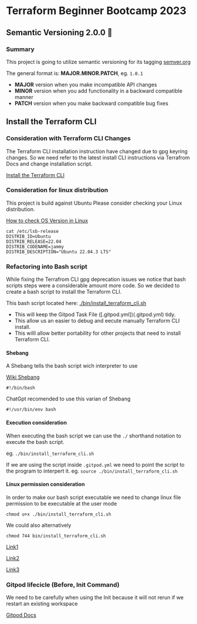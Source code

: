 # Terraform Beginner Bootcamp 2023

## Semantic Versioning 2.0.0 :mage:

### Summary

This project is going to utilize semantic versioning for its tagging
[semver.org](https://semver.org/)

The general format is: **MAJOR.MINOR.PATCH**, eg. `1.0.1`


- **MAJOR** version when you make incompatible API changes
- **MINOR** version when you add functionality in a backward compatible manner
- **PATCH** version when you make backward compatible bug fixes

## Install the Terraform CLI

### Consideration with Terraform CLI Changes

The Terraform CLI installation instruction have changed due to gpg keyring changes. So we need refer to the latest install CLI instructions via Terrafrom Docs and change installation script.

[Install the Terraform CLI](https://developer.hashicorp.com/terraform/tutorials/aws-get-started/install-cli)

### Consideration for linux distribution
This project is build against Ubuntu 
Please consider checking your Linux distribution.

[How to check OS Version in Linux](https://www.cyberciti.biz/faq/how-to-check-os-version-in-linux-command-line/)

```
cat /etc/lsb-release
DISTRIB_ID=Ubuntu
DISTRIB_RELEASE=22.04
DISTRIB_CODENAME=jammy
DISTRIB_DESCRIPTION="Ubuntu 22.04.3 LTS"
```

### Refactoring into Bash script
While fixing the Terrafrom CLI gpg deprecation issues we notice that bash scripts steps were a considerable amount more code. So we decided to create a bash script to install the Terraform CLI.

This bash script located here:  [./bin/install_terraform_cli.sh](./bin/install_terraform_cli.sh)

- This will keep the Gitpod Task File ([.gitpod.yml])(.gitpod.yml) tidy.
- This allow us an easier to debug and eecute manually Terraform CLI install.
- This willl allow better portability for other projects that need to install Terraform CLI.

#### Shebang
A Shebang tells the bash script wich interpreter to use

[Wiki Shebang](https://en.wikipedia.org/wiki/Shebang_(Unix))

```#!/bin/bash```


ChatGpt recomended to use this varian of Shebang

```#!/usr/bin/env bash```

#### Execution consideration
When executing the bash script we can use the `./` shorthand notation to execute the bash script.

eg. `./bin/install_terraform_cli.sh`

If we are using the script inside `.gitpod.yml` we need to point the script to the program to interpert it.
eg. `source ./bin/install_terraform_cli.sh` 

#### Linux permission consideration 

In order to make our bash script executable we need to change linux file permission to be executable at the user mode
```
chmod u+x ./bin/install_terraform_cli.sh
```

We could also alternatively 
```
chmod 744 bin/install_terraform_cli.sh 
```
[Link1](https://linuxopsys.com/topics/make-bash-script-executable-using-chmod)

[Link2](https://en.wikipedia.org/wiki/File-system_permissions)

[Link3](https://en.wikipedia.org/wiki/Chmod)

### Gitpod lifecicle (Before, Init Command)

We need to be carefully when using the Init because it will not rerun if we restart an existing workspace 

[Gitpod Docs](https://www.gitpod.io/docs/configure/workspaces/tasks)



